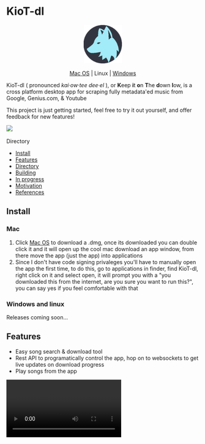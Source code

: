 # KioT-dl
<p align="center">
<img src="electron/icons/icon.png" style="width:100px;"/>
</p>

<p align="center">
    <!-- <span align="center"> Download</span><br> -->
    <a href="https://github.com/BarakBinyamin/KioT-dl/releases/download/beta-v0.1.0/KioT-dl-MacOS.Setup.dmg">Mac OS</a> | <span href="">Linux</span> | <a href="https://github.com/BarakBinyamin/KioT-dl/releases/download/beta-v0.1.0/KioT-dl-Windows.Setup.exe">Windows</a>
</p>

<p>
 KioT-dl ( pronounced <i>kai·ow·tee dee·el</i> ), or <b>K</b>eep <b>i</b>t <b>o</b>n <b>T</b>he <b>d</b>own <b>l</b>ow, is a cross platform desktop app for scraping fully metadata'ed music from Google, Genius.com, & Youtube<br>
</p>

This project is just getting started, feel free to try it out yourself, and offer feedback for new features! 

<img src="electron/icons/demo.gif"/>

Directory
- [Install](#install)
- [Features](#features)
- [Directory](#)
- [Building](#bulding)
- [In progress](#in-progress)
- [Motivation](#motivation)
- [References](#references)

## Install 
### Mac
1. Click <a href="https://github.com/BarakBinyamin/KioT-dl/releases/download/beta/KioT-dl-1.0.0-x64.dmg">Mac OS</a> to download a .dmg, once its downloaded you can double click it and it will open up the cool mac download an app window, from there move the app (just the app) into applications
2. Since I don't have code signing privaleges you'll have to manually open the app the first time, to do this, go to applications in finder, find KioT-dl, right click on it and select open, it will prompt you with a "you downloaded this from the internet, are you sure you want to run this?", you can say yes if you feel comfortable with that
### Windows and linux
Releases coming soon...

## Features
- Easy song search & download tool
- Rest API to programatically control the app, hop on to websockets to get live updates on download progress
- Play songs from the app
<video src=""/>

## Directory
# Project Directory
| Name                                   | Purpose                                           | 
| :--                                    | :--                                               |
|[electron](electron)                    | Electron setup and config stuff                   |
|[services](services)                    | Services served through rest api, also hosts view |
|[view](view)                            | Where the view is developed                       |
|[app.html](app.html)                    | Starting point of the app                         |
|[app.js](app.js)                        | Starting point of the app                         |
|[clean.sh](clean.sh)                    | Script to remove all generated files              |
|[package.json](package.json)            | Top level depedency management file               |

## Bulding
You can build the app yourself too! It must be built on the platform it's intended (windows, mac, linux), vm's work for windows and linux
Build dependencies: [git](https://git-scm.com/downloads), [nodejs](https://nodejs.org/en), [vscode](https://code.visualstudio.com/download)

### Extra stuff for linux 
Currently build works, but ffmpeg-static/fluent is struggling during runtime, something to do with native package paths
```bash
# install nvm & node @ the version that will work with fluent-ffmpeg
curl -o- https://raw.githubusercontent.com/nvm-sh/nvm/v0.39.7/install.sh | bash
nvm install 18.19.0
source ~/.bashrc
```
```bash
# install dependencies
sudo apt install dpkg fakeroot
```

## Developing New Features
```bash
# /view - launch view with live updates
npm run dev
```
```bash
# /     - launch app with dev tools open, no live updates for the api though
npm run prep; npm run dev
```
Note : Some features like downloads are prevented during dev mode due to cross origin rules, (api at port 3000, view at port 5173)


## In Progress
- [ ] Electron forge ignore extra files
- [ ] Fix status messages on mac release
- [ ] Reorganize youtubedl modules
- [ ] New view, seperate concerns

## Motivation
There were several cool challanges while making this project
| Challange | Solution|
|:--|:--|
|**Build for Native Desktop + Cross Platform** | Electron |
| **Easier Backend Communication** | Created http REST API as a work-around to electrons thick default api |
| **Develpment vs Production** | Env variables point the window towards vites dev port to enable hot module replacement (live updates to the view) | 
|**Persistant Database With Nice Fuzzy Search** | node-json-db + Fuse.js | 


## References
- https://www.electronjs.org/docs/latest/tutorial/code-signing - code signing
- https://thenounproject.com/browse/icons/term/coyote/ - source of icon
- https://makeappicon.com/ - make icons
- https://www.electronforge.io/guides/create-and-add-icons - add icons 
- https://www.electronforge.io/config/makers/dmg - how to add background image for mac dmg
- https://creatomate.com/blog/-how-to-use-ffmpeg-in-nodejs - static-ffmpeg
- https://stackoverflow.com/questions/59800915/-how-can-i-execute-a-custom-ffmpeg-string-command-with-fluent-ffmpeg - ffmpeg wrapper
- https://www.fusejs.io/api/options.html#threshold - fuse search engine 
- https://www.svgrepo.com/svg/528951/download-minimalistic?edit=true - jtml svg's

